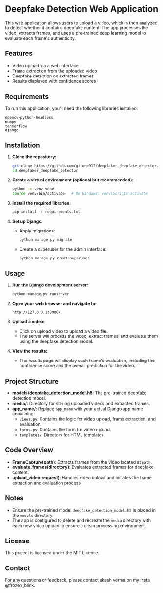 # Deepfake Detection Web Application

This web application allows users to upload a video, which is then analyzed to detect whether it contains deepfake content. The app processes the video, extracts frames, and uses a pre-trained deep learning model to evaluate each frame's authenticity.

## Features

- Video upload via a web interface
- Frame extraction from the uploaded video
- Deepfake detection on extracted frames
- Results displayed with confidence scores

## Requirements

To run this application, you'll need the following libraries installed:

```
opencv-python-headless
numpy
tensorflow
django
```

## Installation

1. **Clone the repository:**

   ```bash
   git clone https://github.com/gitone912/deepfaker_deepfake_detector.git
   cd deepfaker_deepfake_detector
   ```
2. **Create a virtual environment (optional but recommended):**

   ```bash
   python -m venv venv
   source venv/bin/activate   # On Windows: venv\Scripts\activate
   ```
3. **Install the required libraries:**

   ```bash
   pip install -r requirements.txt
   ```
4. **Set up Django:**

   - Apply migrations:

     ```bash
     python manage.py migrate
     ```
   - Create a superuser for the admin interface:

     ```bash
     python manage.py createsuperuser
     ```

## Usage

1. **Run the Django development server:**

   ```bash
   python manage.py runserver
   ```
2. **Open your web browser and navigate to:**

   ```
   http://127.0.0.1:8000/
   ```
3. **Upload a video:**

   - Click on upload video to upload a video file.
   - The server will process the video, extract frames, and evaluate them using the deepfake detection model.
4. **View the results:**

   - The results page will display each frame's evaluation, including the confidence score and the overall prediction for the video.

## Project Structure

- **models/deepfake_detection_model.h5**: The pre-trained deepfake detection model.
- **media/**: Directory for storing uploaded videos and extracted frames.
- **app_name/**: Replace `app_name` with your actual Django app name containing:
  - `views.py`: Contains the logic for video upload, frame extraction, and evaluation.
  - `forms.py`: Contains the form for video upload.
  - `templates/`: Directory for HTML templates.

## Code Overview

- **FrameCapture(path)**: Extracts frames from the video located at `path`.
- **evaluate_frames(directory)**: Evaluates extracted frames for deepfake content.
- **upload_video(request)**: Handles video upload and initiates the frame extraction and evaluation process.

## Notes

- Ensure the pre-trained model `deepfake_detection_model.h5` is placed in the `models` directory.
- The app is configured to delete and recreate the `media` directory with each new video upload to ensure a clean processing environment.

## License

This project is licensed under the MIT License.

## Contact

For any questions or feedback, please contact  akash verma  on my insta @frozen_blink.
